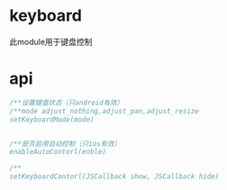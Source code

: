 # keyboard

此module用于键盘控制

# api

```js
/**设置键盘状态（只android有效）
/**mode adjust_nothing,adjust_pan,adjust_resize
setKeyboardMode(mode)


/**是否启用自动控制（只ios有效）
enableAutoContorl(enble)

/**
setKeyboardContorl(JSCallback show, JSCallback hide)
```




